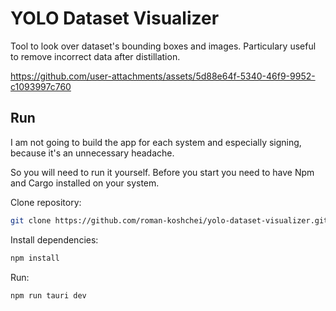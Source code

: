 # YOLO Dataset Visualizer

Tool to look over dataset's bounding boxes and images.
Particulary useful to remove incorrect data after distillation.

https://github.com/user-attachments/assets/5d88e64f-5340-46f9-9952-c1093997c760

## Run

I am not going to build the app for each system and especially signing,
because it's an unnecessary headache.

So you will need to run it yourself.
Before you start you need to have Npm and Cargo installed on your system.

Clone repository:

```bash
git clone https://github.com/roman-koshchei/yolo-dataset-visualizer.git
```

Install dependencies:

```bash
npm install
```

Run:

```bash
npm run tauri dev
```
